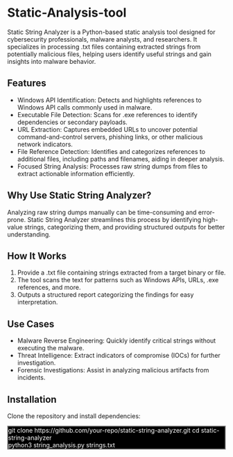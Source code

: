 # Static-Analysis-tool 
Static String Analyzer is a Python-based static analysis tool designed for cybersecurity professionals, malware analysts, and researchers. It specializes in processing .txt files containing extracted strings from potentially malicious files, helping users identify useful strings and gain insights into malware behavior.

## Features
<ul>
<li>Windows API Identification: Detects and highlights references to Windows API calls commonly used in malware.</li>
<li>Executable File Detection: Scans for .exe references to identify dependencies or secondary payloads.</li>
<li>URL Extraction: Captures embedded URLs to uncover potential command-and-control servers, phishing links, or other malicious network indicators.</li>
<li>File Reference Detection: Identifies and categorizes references to additional files, including paths and filenames, aiding in deeper analysis.</li>
<li>Focused String Analysis: Processes raw string dumps from files to extract actionable information efficiently.</li>
</ul>

## Why Use Static String Analyzer?
Analyzing raw string dumps manually can be time-consuming and error-prone. Static String Analyzer streamlines this process by identifying high-value strings, categorizing them, and providing structured outputs for better understanding.

## How It Works
<ol>
  <li>Provide a .txt file containing strings extracted from a target binary or file.</li>
  <li>The tool scans the text for patterns such as Windows APIs, URLs, .exe references, and more.</li>
  <li>Outputs a structured report categorizing the findings for easy interpretation.</li>
</ol>

## Use Cases
<ul>
  <li>Malware Reverse Engineering: Quickly identify critical strings without executing the malware.</li>
  <li>Threat Intelligence: Extract indicators of compromise (IOCs) for further investigation.</li>
  <li>Forensic Investigations: Assist in analyzing malicious artifacts from incidents.</li>
</ul>


## Installation
Clone the repository and install dependencies:

<div style="background-color: black; color: white; border: solid grey 2px;">
git clone https://github.com/your-repo/static-string-analyzer.git
cd static-string-analyzer<br>
python3 string_analysis.py strings.txt </div>
